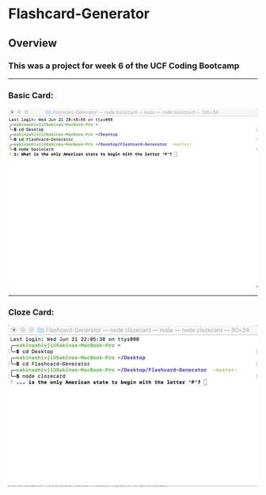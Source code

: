 # Flashcard-Generator

## Overview

### This was a project for week 6 of the UCF Coding Bootcamp

------------------------------------------------------------------------------------------------------------------------------

### Basic Card:

![basiccard functionality gif](https://github.com/shivjisakina/Flashcard-Generator/blob/master/gifs_for_readme/bascicard.gif)

------------------------------------------------------------------------------------------------------------------------------

### Cloze Card:

![clozecard functionality gif](https://github.com/shivjisakina/Flashcard-Generator/blob/master/gifs_for_readme/clozecard.gif)
